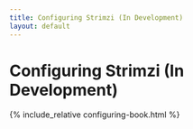 ```yaml
---
title: Configuring Strimzi (In Development)
layout: default
---
```


<h1>Configuring Strimzi (In Development)</h1>

{% include_relative configuring-book.html %}
